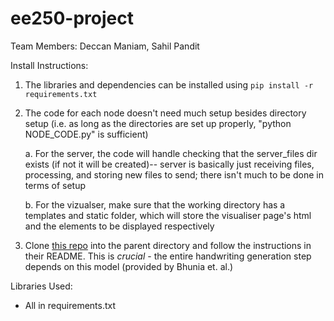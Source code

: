 # ee250-project

Team Members: Deccan Maniam, Sahil Pandit

Install Instructions:
1. The libraries and dependencies can be installed using `pip install -r requirements.txt`
2. The code for each node doesn't need much setup besides directory setup (i.e. as long as the directories are set up properly, "python NODE_CODE.py" is sufficient)

    a. For the server, the code will handle checking that the server_files dir exists (if not it will be created)-- server is basically just receiving files, processing, and storing new files to send; there isn't much to be done in terms of setup

    b. For the vizualser, make sure that the working directory has a templates and static folder, which will store the visualiser page's html and the elements to be displayed respectively

3. Clone [this repo](https://github.com/ankanbhunia/Handwriting-Transformers) into the parent directory and follow the instructions in their README. This is *crucial* - the entire handwriting generation step depends on this model (provided by Bhunia et. al.)


Libraries Used:
- All in requirements.txt
